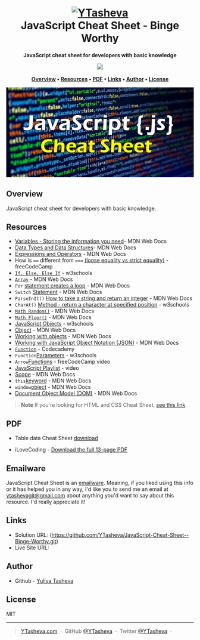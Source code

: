 
<h1 align="center">
  <br>
  <a href="https://github.com/YTasheva"><img src="https://github.com/YTasheva/JavaScript-Cheat-Sheet--Binge-Worthy/assets/148258557/8d22b428-4526-42b9-9a03-1b38f740b566" alt="YTasheva" width="100"></a>
  <br>
  JavaScript Cheat Sheet - Binge Worthy
  <br>
</h1>

<h4 align="center">JavaScript cheat sheet for developers with basic knowledge

<p align="center">
  
  <a href="https://github.com/YTasheva">
      <img src="https://img.shields.io/badge/SayThanks.io-%E2%98%BC-1EAEDB.svg">
  </a>
</p>

<p align="center">
  <a href="#overview">Overview</a> •
  <a href="#resources">Resources</a> •
  <a href="#pdf">PDF</a> •
  <a href="#links">Links</a> •
  <a href="#author">Author</a> •
  <a href="#license">License</a>
</p>

![screenshot](JavaScript.jpg)

## Overview

JavaScript cheat sheet for developers with basic knowledge.

## Resources

- [Variables - Storing the information you need](https://developer.mozilla.org/en-US/docs/Learn/JavaScript/First_steps/Variables)- MDN Web Docs
- [Data Types and Data Structures](https://developer.mozilla.org/en-US/docs/Web/JavaScript/Data_structures)- MDN Web Docs
- [Expressions and Operators](https://developer.mozilla.org/en-US/docs/Web/JavaScript/Guide/Expressions_and_Operators) - MDN Web Docs
- How is `==` different from `===` [(loose equality vs strict equality)](https://www.freecodecamp.org/news/loose-vs-strict-equality-in-javascript/) - freeCodeCamp
- [`If, Else, Else If`](https://www.w3schools.com/js/js_if_else.asp) - w3schools
- [`Array`](https://developer.mozilla.org/en-US/docs/Web/JavaScript/Reference/Global_Objects/Array) - MDN Web Docs
- `For` [statement creates a loop](https://developer.mozilla.org/en-US/docs/Web/JavaScript/Reference/Statements/for) - MDN Web Docs
- `Switch` [Statement](https://developer.mozilla.org/en-US/docs/Web/JavaScript/Reference/Statements/switch) - MDN Web Docs
- `ParseInIt()` [How to take a string and return an integer](https://developer.mozilla.org/en-US/docs/Web/JavaScript/Reference/Global_Objects/parseInt) - MDN Web Docs
- `CharAt()` [Method - return a character at specified position](https://www.w3schools.com/jsref/jsref_charat.asp) - w3schools
- [`Math Random()`](https://developer.mozilla.org/en-US/docs/Web/JavaScript/Reference/Global_Objects/Math/random) - MDN Web Docs
-	[`Math Floor()`](https://developer.mozilla.org/en-US/docs/Web/JavaScript/Reference/Global_Objects/Math/floor) - MDN Web Docs
- [JavaScript Objects](https://www.w3schools.com/js/js_objects.asp) - w3schools
- [Object](https://developer.mozilla.org/en-US/docs/Web/JavaScript/Reference/Global_Objects/Object) - MDN Web Docs
- [Working with objects](https://developer.mozilla.org/en-US/docs/Web/JavaScript/Guide/Working_with_objects) - MDN Web Docs
- [Working with JavaScript Object Notation (JSON)](https://developer.mozilla.org/en-US/docs/Learn/JavaScript/Objects/JSON) - MDN Web Docs
- [`Function`](https://www.codecademy.com/learn/introduction-to-javascript/modules/learn-javascript-functions/cheatsheet) - Codecademy
- `Function`[Parameters](https://www.w3schools.com/js/js_function_parameters.asp) - w3schools
- `Arrow`[Functions](https://www.youtube.com/watch?v=j1laALb8OVM) - freeCodeCamp video
- [JavaScript Playlist](https://www.youtube.com/watch?v=upDLs1sn7g4&list=PLTjRvDozrdlxEIuOBZkMAK5uiqp8rHUax) - video
- [Scope](https://developer.mozilla.org/en-US/docs/Glossary/Scope) - MDN Web Docs
- `this`[keyword](https://developer.mozilla.org/en-US/docs/Web/JavaScript/Reference/Operators/this) - MDN Web Docs
- `window`[object](https://developer.mozilla.org/en-US/docs/Web/API/Window) - MDN Web Docs
- [Document Object Model (DOM)](https://developer.mozilla.org/en-US/docs/Web/API/Document_Object_Model) - MDN Web Docs

> **Note**
> If you're looking for HTML and CSS Cheat Sheet, [see this link](#).

## PDF

- Table data Cheat Sheet [download](https://github.com/YTasheva/JavaScript-Cheat-Sheet--Binge-Worthy/blob/main/JavaScript%20Cheat%20sheet%20-%20table.pdf)

- iLoveCoding - [Download the full 13-page PDF](https://github.com/YTasheva/JavaScript-Cheat-Sheet--Binge-Worthy/blob/main/iLoveCoding%20Javascript-cheatsheet.pdf)

## Emailware

JavaScript Cheat Sheet is an [emailware](https://en.wiktionary.org/wiki/emailware). Meaning, if you liked using this info or it has helped you in any way, I'd like you to send me an email at <ytashevagit@gmail.com> about anything you'd want to say about this resource. I'd really appreciate it!

## Links

- Solution URL: (https://github.com/YTasheva/JavaScript-Cheat-Sheet--Binge-Worthy.git)
- Live Site URL:

## Author

- Github - [Yuliya Tasheva](https://github.com/YTasheva)


## License

MIT

---

> [YTasheva.com](#) &nbsp;&middot;&nbsp;
> GitHub [@YTasheva](https://github.com/YTasheva) &nbsp;&middot;&nbsp;
> Twitter [@YTasheva](#) &nbsp;&middot;&nbsp;
































